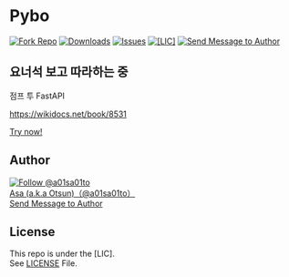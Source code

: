 # Pybo

[![Fork Repo](https://img.shields.io/github/forks/a01sa01to/REPO?style=social&maxAge=3600)](https://github.com/a01sa01to/REPO/fork) [![Downloads](https://img.shields.io/github/downloads/a01sa01to/REPO/total?maxAge=3600, "Download")](https://github.com/a01sa01to/REPO/releases) [![Issues](https://img.shields.io/github/issues/a01sa01to/REPO?maxAge=3600, "Issues")](https://github.com/a01sa01to/REPO/issues) [![[LIC]](https://img.shields.io/github/license/a01sa01to/REPO?maxAge=3600, "License")](https://github.com/a01sa01to/REPO/blob/master/LICENSE) [![Send Message to Author](https://img.shields.io/static/v1?style=flat&logo=twitter&label=Message&color=1da1f2&link=https%3A%2F%2Ftwitter.com%2Fmessages%2Fcompose%3Frecipient_id%3D4273512934&link=https%3A%2F%2Ftwitter.com%2Fmessages%2Fcompose%3Frecipient_id%3D4273512934&message=%40a01sa01to&maxAge=3600, "Send Message to Author")](https://twitter.com/messages/compose?recipient_id=4273512934)<br>

## 요너석 보고 따라하는 중

점프 투 FastAPI  

https://wikidocs.net/book/8531

[Try now!](https://repos.a01sa01to.com/REPO/)

## Author

[![Follow @a01sa01to](https://img.shields.io/twitter/follow/a01sa01to?label=Follow&style=social&maxAge=3600, "Follow")](https://twitter.com/intent/follow?screen_name=a01sa01to)<br>
[Asa (a.k.a Otsun)（@a01sa01to）](https://twitter.com/a01sa01to)<br>
[Send Message to Author](https://twitter.com/messages/compose?recipient_id=4273512934)

## License

This repo is under the [LIC].<br>
See [LICENSE](https://github.com/a01sa01to/REPO/blob/master/LICENSE) File.

